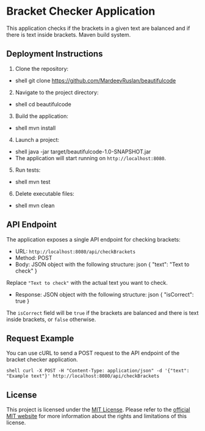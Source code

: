 # Bracket Checker Application

This application checks if the brackets in a given text are balanced and if there is text inside brackets. Maven build system.

## Deployment Instructions

1. Clone the repository:
  - shell git clone https://github.com/MardeevRuslan/beautifulcode
2. Navigate to the project directory: 
  - shell cd beautifulcode
3. Build the application: 
  - shell mvn install
4. Launch a project:
  - shell java -jar target/beautifulcode-1.0-SNAPSHOT.jar
  - The application will start running on `http://localhost:8080`.
5. Run tests:
  - shell mvn test
6. Delete executable files:
  - shell mvn clean


   

## API Endpoint

The application exposes a single API endpoint for checking brackets:

- URL: `http://localhost:8080/api/checkBrackets`
- Method: POST
- Body: JSON object with the following structure:
  json { "text": "Text to check" }

Replace `"Text to check"` with the actual text you want to check.

- Response: JSON object with the following structure: json { "isCorrect": true }

The `isCorrect` field will be `true` if the brackets are balanced and there is text inside brackets, or `false` otherwise.

## Request Example

You can use cURL to send a POST request to the API endpoint of the bracket checker application.

```shell curl -X POST -H "Content-Type: application/json" -d '{"text": "Example text"}' http://localhost:8080/api/checkBrackets ```
## License

This project is licensed under the [MIT License](LICENSE). Please refer to the [official MIT website](https://opensource.org/licenses/MIT) for more information about the rights and limitations of this license.